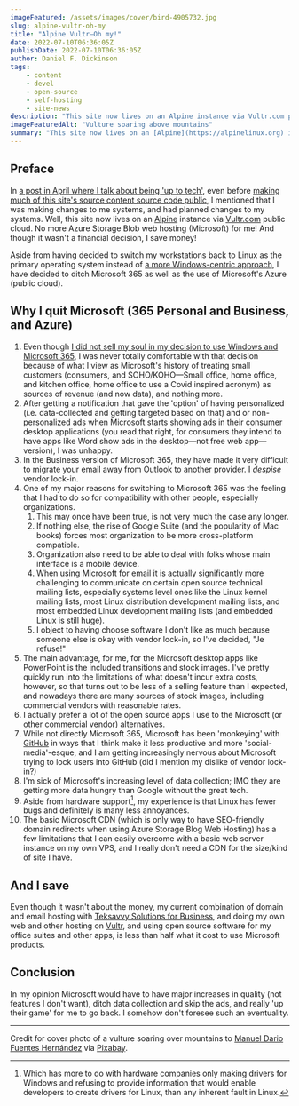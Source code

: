```yaml
---
imageFeatured: /assets/images/cover/bird-4905732.jpg
slug: alpine-vultr-oh-my
title: "Alpine Vultr—Oh my!"
date: 2022-07-10T06:36:05Z
publishDate: 2022-07-10T06:36:05Z
author: Daniel F. Dickinson
tags:
    - content
    - devel
    - open-source
    - self-hosting
    - site-news
description: "This site now lives on an Alpine instance via Vultr.com public cloud. No more Azure Blobs (Microsoft) for me!"
imageFeaturedAlt: "Vulture soaring above mountains"
summary: "This site now lives on an [Alpine](https://alpinelinux.org) instance via [Vultr.com](https://www.vultr.com) public cloud. No more Azure Storage Blob web hosting (Microsoft) for me! And though it wasn't a financial decision, I save money!"
---
```


## Preface

In [a post in April where I talk about being 'up to tech'](2022-04-19-i-have-been-up-to-tech.md), even before [making much of this site's source content source code public](2022-05-29-its-raining-content.md), I mentioned that I was making changes to me systems, and had planned changes to my systems. Well, this site now lives on an [Alpine](https://alpinelinux.org) instance via [Vultr.com](https://www.vultr.com) public cloud. No more Azure Storage Blob web hosting (Microsoft) for me! And though it wasn't a financial decision, I save money!

Aside from having decided to switch my workstations back to Linux as the primary operating system instead of [a more Windows-centric approach](../deploy-admin/a-more-windows-centric-approach/_index.md), I have decided to ditch Microsoft 365 as well as the use of Microsoft's Azure (public cloud).

## Why I quit Microsoft (365 Personal and Business, and Azure)

1. Even though [I did not sell my soul in my decision to use Windows and Microsoft 365](2021-07-03-no-i-have-not-sold-my-soul-v2.md), I was never totally comfortable with
that decision because of what I view as Microsoft's history of treating small customers (consumers, and SOHO/KOHO—Small office, home office, and kitchen office, home office to use a Covid inspired acronym) as sources of revenue (and now data), and nothing more.
2. After getting a notification that gave the 'option' of having personalized (i.e. data-collected and getting targeted based on that) and or non-personalized ads when Microsoft starts showing ads in their consumer desktop applications (you read that right, for consumers they intend to have apps like Word show ads in the desktop—not free web app—version), I was unhappy.
3. In the Business version of Microsoft 365, they have made it very difficult to migrate your email away from Outlook to another provider. I _despise_ vendor lock-in.
4. One of my major reasons for switching to Microsoft 365 was the feeling that I had to do so for compatibility with other people, especially organizations.
   1. This may once have been true, is not very much the case any longer.
   2. If nothing else, the rise of Google Suite (and the popularity of Mac books) forces most organization to be more cross-platform compatible.
   3. Organization also need to be able to deal with folks whose main interface is a mobile device.
   4. When using Microsoft for email it is actually significantly more challenging to communicate on certain open source technical mailing lists, especially systems level ones like the Linux kernel mailing lists, most Linux distribution development mailing lists, and most embedded Linux development mailing lists (and embedded Linux is still huge).
   5. I object to having choose software I don't like as much because someone else is okay with vendor lock-in, so I've decided, "Je refuse!"
5. The main advantage, for me, for the Microsoft desktop apps like PowerPoint is the included transitions and stock images. I've pretty quickly run into the limitations of what doesn't incur extra costs, however, so that turns out to be less of a selling feature than I expected, and nowadays there are many sources of stock images, including commercial vendors with reasonable rates.
6. I actually prefer a lot of the open source apps I use to the Microsoft (or other commercial vendor) alternatives.
7. While not directly Microsoft 365, Microsoft has been 'monkeying' with [GitHub](https://github.com) in ways that I think make it less productive and more 'social-media'-esque, and I am getting increasingly nervous about Microsoft trying to lock users into GitHub (did I mention my dislike of vendor lock-in?)
8. I'm sick of Microsoft's increasing level of data collection; IMO they are getting more data hungry than Google without the great tech.
9. Aside from hardware support[^1], my experience is that Linux has fewer bugs and definitely is many less annoyances.
10. The basic Microsoft CDN (which is only way to have SEO-friendly domain redirects when using Azure Storage Blog Web Hosting) has a few limitations that I can easily overcome with a basic web server instance on my own VPS, and I really don't need a CDN for the size/kind of site I have.

## And I save

Even though it wasn't about the money, my current combination of domain and email hosting with [Teksavvy Solutions for Business](https://business.teksavvy.com), and doing my own web and other hosting on [Vultr](https://vultr.com), and using open source software for my office suites and other apps, is less than half what it cost to use Microsoft products.

## Conclusion

In my opinion Microsoft would have to have major increases in quality (not features I don't want), ditch data collection and skip the ads, and really 'up their game' for me to go back. I somehow don't foresee such an eventuality.

--------

Credit for cover photo of a vulture soaring over mountains to [Manuel Dario Fuentes Hernández](https://pixabay.com/users/drfuenteshernandez-7757554/?utm_source=link-attribution&utm_medium=referral&utm_campaign=image&utm_content=4905732) via [Pixabay](https://pixabay.com/?utm_source=link-attribution&utm_medium=referral&utm_campaign=image&utm_content=4905732).

[^1]: Which has more to do with hardware companies only making drivers for Windows and refusing to provide information that would enable developers to create drivers for Linux, than any inherent fault in Linux.
